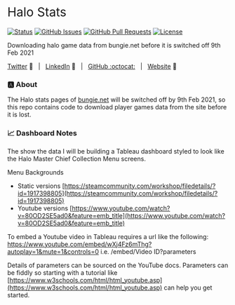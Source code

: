 <h1 style="font-weight:normal">
  Halo Stats
</h1>


[![Status](https://img.shields.io/badge/status-active-success.svg)]() [![GitHub Issues](https://img.shields.io/github/issues/wjsutton/halostats.svg)](https://github.com/wjsutton/halostats/issues) [![GitHub Pull Requests](https://img.shields.io/github/issues-pr/wjsutton/halostats.svg)](https://github.com/wjsutton/halostats/pulls) [![License](https://img.shields.io/badge/license-MIT-blue.svg)](/LICENSE)

Downloading halo game data from bungie.net before it is switched off 9th Feb 2021

[Twitter][Twitter] :speech_balloon:&nbsp;&nbsp;&nbsp;|&nbsp;&nbsp;&nbsp;[LinkedIn][LinkedIn] :necktie:&nbsp;&nbsp;&nbsp;|&nbsp;&nbsp;&nbsp;[GitHub :octocat:][GitHub]&nbsp;&nbsp;&nbsp;|&nbsp;&nbsp;&nbsp;[Website][Website] :link:


<!--
Quick Link 
-->

[Twitter]:https://twitter.com/WJSutton12
[LinkedIn]:https://www.linkedin.com/in/will-sutton-14711627/
[GitHub]:https://github.com/wjsutton
[Website]:https://wjsutton.github.io/


### :a: About

The Halo stats pages of [bungie.net](http://halo.bungie.net/stats/halo3/default.aspx?player=THE%20TRUTH%2012) will be switched off by 9th Feb 2021, so this repo contains code to download player games data from the site before it is lost.

###  📈 Dashboard Notes

The show the data I will be building a Tableau dashboard styled to look like the Halo Master Chief Collection Menu screens.

Menu Backgrounds
- Static versions [https://steamcommunity.com/workshop/filedetails/?id=1917398805](https://steamcommunity.com/workshop/filedetails/?id=1917398805)
- Youtube versions [https://www.youtube.com/watch?v=80OD2SE5ad0&feature=emb_title](https://www.youtube.com/watch?v=80OD2SE5ad0&feature=emb_title)

To embed a Youtube video in Tableau requires a url like the following:
https://www.youtube.com/embed/wXj4Fz6mThg?autoplay=1&mute=1&controls=0
i.e. /embed/Video ID?parameters

Details of parameters can be sourced on the YouTube docs. Parameters can be fiddly so starting with a tutorial like [https://www.w3schools.com/html/html_youtube.asp](https://www.w3schools.com/html/html_youtube.asp) can help you get started.

